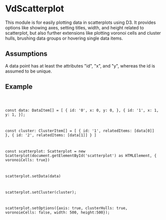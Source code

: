 # VdScatterplot

This module is for easily plotting data in scatterplots using D3.
It provides options like showing axes, setting titles, width, and height related to
scatterplot, but also further extensions like plotting voronoi cells and cluster hulls,
brushing data groups or hovering single data items.

## Assumptions
A data point has at least the attributes "id", "x", and "y",
whereas the id is assumed to be unique.

## Example
<code>

const data: DataItem[] = [
  {
    id: '0',
    x: 0,
    y: 0,
  },
  {
    id: '1',
    x: 1,
    y: 1,
  }];
  
  
  const cluster: ClusterItem[] = [
    {
      id: '1',
      relatedItems: [data[0]]
    },
    {
      id: '2',
      relatedItems: [data[1]]
    }
  ]
  
  
const scatterplot: Scatterplot = new Scatterplot(document.getElementById('scatterplot') as HTMLElement, { voronoiCells: true})
  
  scatterplot.setData(data)
  
  
  scatterplot.setCluster(cluster);
  
  
  scatterplot.setOptions({axis: true, clusterHulls: true, voronoieCells: false, width: 500, height:500});

</code>

